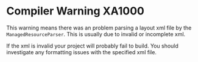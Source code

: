 # Compiler Warning XA1000

This warning means there was an problem parsing a layout xml file
by the `ManagedResourceParser`. This is usually due to invalid or
incomplete xml. 

If the xml is invalid your project will probably fail to build. 
You should investigate any formatting issues with the specified xml file.